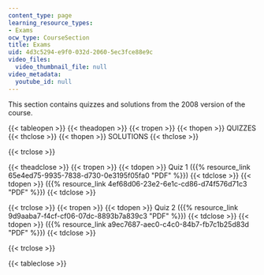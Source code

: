 ```yaml
---
content_type: page
learning_resource_types:
- Exams
ocw_type: CourseSection
title: Exams
uid: 4d3c5294-e9f0-032d-2060-5ec3fce88e9c
video_files:
  video_thumbnail_file: null
video_metadata:
  youtube_id: null
---
```


This section contains quizzes and solutions from the 2008 version of the course.

{{< tableopen >}}
{{< theadopen >}}
{{< tropen >}}
{{< thopen >}}
QUIZZES
{{< thclose >}}
{{< thopen >}}
SOLUTIONS
{{< thclose >}}

{{< trclose >}}

{{< theadclose >}}
{{< tropen >}}
{{< tdopen >}}
Quiz 1 ({{% resource_link 65e4ed75-9935-7838-d730-0e3195f05fa0 "PDF" %}})
{{< tdclose >}}
{{< tdopen >}}
({{% resource_link 4ef68d06-23e2-6e1c-cd86-d74f576d71c3 "PDF" %}})
{{< tdclose >}}

{{< trclose >}}
{{< tropen >}}
{{< tdopen >}}
Quiz 2 ({{% resource_link 9d9aaba7-f4cf-cf06-07dc-8893b7a839c3 "PDF" %}})
{{< tdclose >}}
{{< tdopen >}}
({{% resource_link a9ec7687-aec0-c4c0-84b7-fb7c1b25d83d "PDF" %}})
{{< tdclose >}}

{{< trclose >}}

{{< tableclose >}}